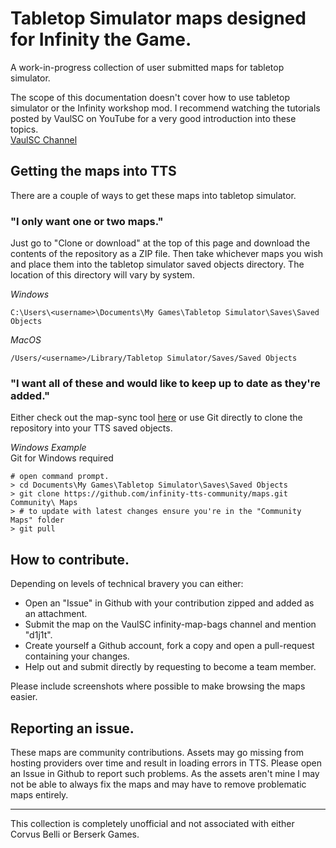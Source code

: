 # Tabletop Simulator maps designed for Infinity the Game.

A work-in-progress collection of user submitted maps for tabletop simulator.

The scope of this documentation doesn't cover how to use tabletop simulator
or the Infinity workshop mod. I recommend watching the tutorials posted by
VaulSC on YouTube for a very good introduction into these topics.  
[VaulSC Channel](https://www.youtube.com/user/VaulSC/featured)

## Getting the maps into TTS
There are a couple of ways to get these maps into tabletop simulator.

### "I only want one or two maps."
Just go to "Clone or download" at the top of this page and download the
contents of the repository as a ZIP file. Then take whichever maps you
wish and place them into the tabletop simulator saved objects directory.
The location of this directory will vary by system.

*Windows*
```
C:\Users\<username>\Documents\My Games\Tabletop Simulator\Saves\Saved Objects
```

*MacOS*
```
/Users/<username>/Library/Tabletop Simulator/Saves/Saved Objects
```

### "I want all of these and would like to keep up to date as they're added."
Either check out the map-sync tool [here](https://github.com/infinity-tts-community/map-sync/releases)
or use Git directly to clone the repository into your TTS saved objects.

*Windows Example*  
Git for Windows required
```
# open command prompt.
> cd Documents\My Games\Tabletop Simulator\Saves\Saved Objects
> git clone https://github.com/infinity-tts-community/maps.git Community\ Maps
> # to update with latest changes ensure you're in the "Community Maps" folder
> git pull
```

## How to contribute.
Depending on levels of technical bravery you can either:
- Open an "Issue" in Github with your contribution zipped and added as an attachment.
- Submit the map on the VaulSC infinity-map-bags channel and mention "d1j1t".
- Create yourself a Github account, fork a copy and open a pull-request containing your changes.
- Help out and submit directly by requesting to become a team member.

Please include screenshots where possible to make browsing the maps easier.

## Reporting an issue.
These maps are community contributions. Assets may go missing from hosting providers over time
and result in loading errors in TTS. Please open an Issue in Github to report such problems.
As the assets aren't mine I may not be able to always fix the maps and may have to remove problematic
maps entirely.

---

This collection is completely unofficial and not associated with either Corvus Belli or
Berserk Games.
